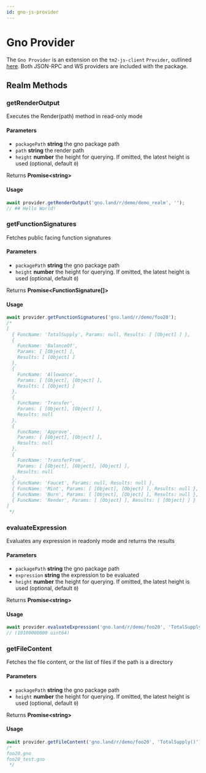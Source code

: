 ```yaml
---
id: gno-js-provider
---
```


# Gno Provider

The `Gno Provider` is an extension on the `tm2-js-client` `Provider`,
outlined [here](../05-tm2-js-client/03-Provider/provider.md). Both JSON-RPC and WS providers are included with the package.

## Realm Methods

### getRenderOutput

Executes the Render(path) method in read-only mode

#### Parameters

* `packagePath` **string** the gno package path
* `path` **string** the render path
* `height` **number** the height for querying.
  If omitted, the latest height is used (optional, default `0`)

Returns **Promise<string\>**

#### Usage

```ts
await provider.getRenderOutput('gno.land/r/demo/demo_realm', '');
// ## Hello World!
```

### getFunctionSignatures

Fetches public facing function signatures

#### Parameters

* `packagePath` **string** the gno package path
* `height` **number** the height for querying.
  If omitted, the latest height is used (optional, default `0`)

Returns **Promise<FunctionSignature[]>**

#### Usage

```ts
await provider.getFunctionSignatures('gno.land/r/demo/foo20');
/*
[
  { FuncName: 'TotalSupply', Params: null, Results: [ [Object] ] },
  {
    FuncName: 'BalanceOf',
    Params: [ [Object] ],
    Results: [ [Object] ]
  },
  {
    FuncName: 'Allowance',
    Params: [ [Object], [Object] ],
    Results: [ [Object] ]
  },
  {
    FuncName: 'Transfer',
    Params: [ [Object], [Object] ],
    Results: null
  },
  {
    FuncName: 'Approve',
    Params: [ [Object], [Object] ],
    Results: null
  },
  {
    FuncName: 'TransferFrom',
    Params: [ [Object], [Object], [Object] ],
    Results: null
  },
  { FuncName: 'Faucet', Params: null, Results: null },
  { FuncName: 'Mint', Params: [ [Object], [Object] ], Results: null },
  { FuncName: 'Burn', Params: [ [Object], [Object] ], Results: null },
  { FuncName: 'Render', Params: [ [Object] ], Results: [ [Object] ] }
]
 */
```

### evaluateExpression

Evaluates any expression in readonly mode and returns the results

#### Parameters

* `packagePath` **string** the gno package path
* `expression` **string** the expression to be evaluated
* `height` **number** the height for querying.
  If omitted, the latest height is used (optional, default `0`)

Returns **Promise<string\>**

#### Usage

```ts
await provider.evaluateExpression('gno.land/r/demo/foo20', 'TotalSupply()')
// (10100000000 uint64)
```

### getFileContent

Fetches the file content, or the list of files if the path is a directory

#### Parameters

* `packagePath` **string** the gno package path
* `height` **number** the height for querying.
  If omitted, the latest height is used (optional, default `0`)

Returns **Promise<string\>**

#### Usage

```ts
await provider.getFileContent('gno.land/r/demo/foo20', 'TotalSupply()')
/*
foo20.gno
foo20_test.gno
 */
```
